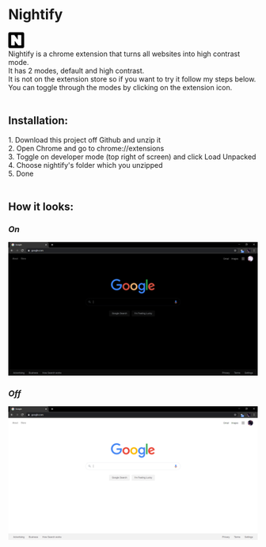 # Nightify
<img src="images/32.png"> <br>Nightify is a chrome extension that turns all websites into high contrast mode.
<br>It has 2 modes, default and high contrast.<br>It is not on the extension store so if you want to try it follow my steps below.
You can toggle through the modes by clicking on the extension icon.<br>
<br>
<h2>Installation:</h2>
1. Download this project off Github and unzip it<br>
2. Open Chrome and go to chrome://extensions<br>
3. Toggle on developer mode (top right of screen) and click Load Unpacked<br>
4. Choose nightify's folder which you unzipped<br>
5. Done<br>

<br>
<h2>How it looks:</h2>
<i><h3>On</h3></i>
<img src="images/googleon.PNG"><br>
<i><h3>Off</h3></i>
<img src="images/googleoff.PNG">
<br>

